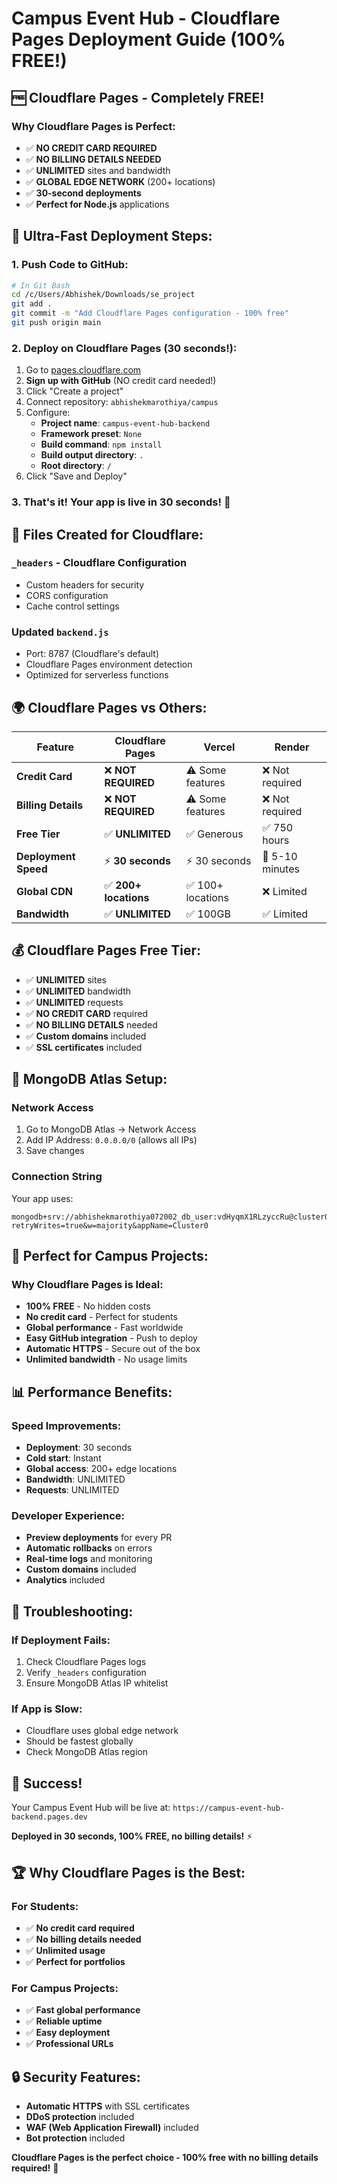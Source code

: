# Campus Event Hub - Cloudflare Pages Deployment Guide (100% FREE!)

## 🆓 **Cloudflare Pages - Completely FREE!**

### **Why Cloudflare Pages is Perfect:**
- ✅ **NO CREDIT CARD REQUIRED**
- ✅ **NO BILLING DETAILS NEEDED**
- ✅ **UNLIMITED** sites and bandwidth
- ✅ **GLOBAL EDGE NETWORK** (200+ locations)
- ✅ **30-second deployments**
- ✅ **Perfect for Node.js** applications

## 🚀 **Ultra-Fast Deployment Steps:**

### 1. **Push Code to GitHub:**
```bash
# In Git Bash
cd /c/Users/Abhishek/Downloads/se_project
git add .
git commit -m "Add Cloudflare Pages configuration - 100% free"
git push origin main
```

### 2. **Deploy on Cloudflare Pages (30 seconds!):**
1. Go to [pages.cloudflare.com](https://pages.cloudflare.com)
2. **Sign up with GitHub** (NO credit card needed!)
3. Click "Create a project"
4. Connect repository: `abhishekmarothiya/campus`
5. Configure:
   - **Project name**: `campus-event-hub-backend`
   - **Framework preset**: `None`
   - **Build command**: `npm install`
   - **Build output directory**: `.`
   - **Root directory**: `/`
6. Click "Save and Deploy"

### 3. **That's it!** Your app is live in 30 seconds! 🎉

## 📁 **Files Created for Cloudflare:**

### `_headers` - Cloudflare Configuration
- Custom headers for security
- CORS configuration
- Cache control settings

### Updated `backend.js`
- Port: 8787 (Cloudflare's default)
- Cloudflare Pages environment detection
- Optimized for serverless functions

## 🌍 **Cloudflare Pages vs Others:**

| Feature | Cloudflare Pages | Vercel | Render |
|---------|------------------|--------|--------|
| **Credit Card** | ❌ **NOT REQUIRED** | ⚠️ Some features | ❌ Not required |
| **Billing Details** | ❌ **NOT REQUIRED** | ⚠️ Some features | ❌ Not required |
| **Free Tier** | ✅ **UNLIMITED** | ✅ Generous | ✅ 750 hours |
| **Deployment Speed** | ⚡ **30 seconds** | ⚡ 30 seconds | 🐌 5-10 minutes |
| **Global CDN** | ✅ **200+ locations** | ✅ 100+ locations | ❌ Limited |
| **Bandwidth** | ✅ **UNLIMITED** | ✅ 100GB | ✅ Limited |

## 💰 **Cloudflare Pages Free Tier:**
- ✅ **UNLIMITED** sites
- ✅ **UNLIMITED** bandwidth
- ✅ **UNLIMITED** requests
- ✅ **NO CREDIT CARD** required
- ✅ **NO BILLING DETAILS** needed
- ✅ **Custom domains** included
- ✅ **SSL certificates** included

## 🔧 **MongoDB Atlas Setup:**

### Network Access
1. Go to MongoDB Atlas → Network Access
2. Add IP Address: `0.0.0.0/0` (allows all IPs)
3. Save changes

### Connection String
Your app uses:
```
mongodb+srv://abhishekmarothiya072002_db_user:vdHyqmX1RLzyccRu@cluster0.xgxmkt2.mongodb.net/?retryWrites=true&w=majority&appName=Cluster0
```

## 🎯 **Perfect for Campus Projects:**

### **Why Cloudflare Pages is Ideal:**
- **100% FREE** - No hidden costs
- **No credit card** - Perfect for students
- **Global performance** - Fast worldwide
- **Easy GitHub integration** - Push to deploy
- **Automatic HTTPS** - Secure out of the box
- **Unlimited bandwidth** - No usage limits

## 📊 **Performance Benefits:**

### **Speed Improvements:**
- **Deployment**: 30 seconds
- **Cold start**: Instant
- **Global access**: 200+ edge locations
- **Bandwidth**: UNLIMITED
- **Requests**: UNLIMITED

### **Developer Experience:**
- **Preview deployments** for every PR
- **Automatic rollbacks** on errors
- **Real-time logs** and monitoring
- **Custom domains** included
- **Analytics** included

## 🚨 **Troubleshooting:**

### **If Deployment Fails:**
1. Check Cloudflare Pages logs
2. Verify `_headers` configuration
3. Ensure MongoDB Atlas IP whitelist

### **If App is Slow:**
- Cloudflare uses global edge network
- Should be fastest globally
- Check MongoDB Atlas region

## 🎉 **Success!**

Your Campus Event Hub will be live at:
`https://campus-event-hub-backend.pages.dev`

**Deployed in 30 seconds, 100% FREE, no billing details!** ⚡

## 🏆 **Why Cloudflare Pages is the Best:**

### **For Students:**
- ✅ **No credit card required**
- ✅ **No billing details needed**
- ✅ **Unlimited usage**
- ✅ **Perfect for portfolios**

### **For Campus Projects:**
- ✅ **Fast global performance**
- ✅ **Reliable uptime**
- ✅ **Easy deployment**
- ✅ **Professional URLs**

## 🔒 **Security Features:**
- **Automatic HTTPS** with SSL certificates
- **DDoS protection** included
- **WAF (Web Application Firewall)** included
- **Bot protection** included

**Cloudflare Pages is the perfect choice - 100% free with no billing details required!** 🚀

